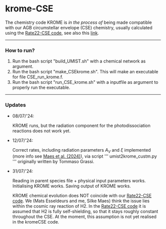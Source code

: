 # krome-CSE
The chemistry code KROME is *in the process of* being made compatible with our AGB circumstellar envelope (CSE) chemistry, usually calculated using the [Rate22-CSE code](https://github.com/MarieVdS/rate22_cse_code), see also this [link](http://udfa.ajmarkwick.net/index.php?mode=downloads).

---

### How to run?
1. Run the bash script "build_UMIST.sh" with a chemical network as argument. 
2. Run the bash script "make_CSEkrome.sh". This will make an executable for file CSE_run_krome.f.
3. Run the bash script "run_CSE_krome.sh" with a inputfile as argument to properly run the executable.

---

### Updates

- 08/07/'24:
    
    KROME runs, but the radiation component for the photodissociation reactions does not work yet. 

- 12/07/'24:

    Correct rates, including radiation parameters $A_V$ and $\xi$ implemented (more info see [Maes et al. (2024)](https://ui.adsabs.harvard.edu/abs/2024ApJ...969...79M/abstract)), via script 
    '''
    umist2krome_custm.py
    '''
    originally written by Tommaso Grassi.

- 31/07/'24:

    Reading in parent species file + physical input parameters works. Initialising KROME works. Saving output of KROME works. 

    KROME chemical evolution does NOT coincide with our [Rate22-CSE code](https://github.com/MarieVdS/rate22_cse_code). We (Mats Esseldeurs and me, Silke Maes) think the issue lies within the cosmic ray reaction of H2. In the [Rate22-CSE code](https://github.com/MarieVdS/rate22_cse_code) it is assumed that H2 is fully self-shielding, so that it stays roughly constant throughout the CSE. At the moment, this assumption is not yet realised in the kromeCSE code.
